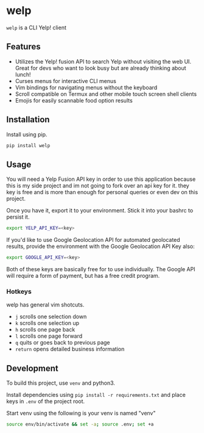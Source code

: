 # welp

`welp` is a CLI Yelp! client

## Features

- Utilizes the Yelp! fusion API to search Yelp without visiting the web UI. Great for devs who want to look busy but are already thinking about lunch!
- Curses menus for interactive CLI menus
- Vim bindings for navigating menus without the keyboard
- Scroll compatible on Termux and other mobile touch screen shell clients
- Emojis for easily scannable food option results

## Installation

Install using pip.

```bash
pip install welp
```

## Usage

You will need a Yelp Fusion API key in order to use this application because this is my side project and im not going to fork over an api key for it. they key is free and is more than enough for personal queries or even dev on this project.

Once you have it, export it to your environment. Stick it into your bashrc to persist it.

```bash
export YELP_API_KEY=<key>
```

If you'd like to use Google Geolocation API for automated geolocated results, provide the environment with the Google Geolocation API Key also:

```bash
export GOOGLE_API_KEY=<key>
```

Both of these keys are basically free for to use individually. The Google API will require a form of payment, but has a free credit program.

### Hotkeys

welp has general vim shotcuts.

- `j` scrolls one selection down
- `k` scrolls one selection up
- `h` scrolls one page back
- `l` scrolls one page forward
- `q` quits or goes back to previous page
- `return` opens detailed business information

## Development

To build this project, use `venv` and python3.

Install dependencies using `pip install -r requirements.txt` and place keys in `.env` of the project root.

Start venv using the following is your venv is named "venv"

```bash
source env/bin/activate && set -a; source .env; set +a
```